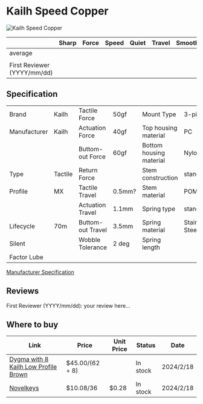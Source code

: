 # Kailh Speed Copper

![Kailh Speed Copper](https://novelkeys.com/cdn/shop/products/Kailh_Speed_Copper_1512x.jpg?v=1628272318)

|                             | Sharp | Force | Speed | Quiet | Travel | Smoothness | Stability | Crispness | Thockiness | Clackiness | Poppiness | RGB | Consistency | Overall |
| --------------------------- | ----- | ----- | ----- | ----- | ------ | ---------- | --------- | --------- | ---------- | ---------- | --------- | --- | ----------- | ------- |
| average                     |       |       |       |       |        |            |           |           |            |            |           |     |             |         |
|                             |       |       |       |       |        |            |           |           |            |            |           |     |             |         |
| First Reviewer (YYYY/mm/dd) |       |       |       |       |        |            |           |           |            |            |           |     |             |         |

## Specification

|              |         |                   |        |                         |                |
| ------------ | ------- | ----------------- | ------ | ----------------------- | -------------- |
| Brand        | Kailh   | Tactile Force     | 50gf   | Mount Type              | 3-pin          |
| Manufacturer | Kailh   | Actuation Force   | 40gf   | Top housing material    | PC             |
|              |         | Buttom-out Force  | 60gf   | Bottom housing material | Nylon          |
| Type         | Tactile | Return Force      |        | Stem construction       | standard       |
| Profile      | MX      | Tactile Travel    | 0.5mm? | Stem material           | POM            |
|              |         | Actuation Travel  | 1.1mm  | Spring type             | standard       |
| Lifecycle    | 70m     | Buttom-out Travel | 3.5mm  | Spring material         | Stainess Steel |
| Silent       |         | Wobble Tolerance  | 2 deg  | Spring length           |                |
| Factor Lube  |         |                   |        |                         |                |

[Manufacturer Specification](https://cdn.shopify.com/s/files/1/3099/8088/files/Speed_Copper_Specs.pdf?v=1627046669)

## Reviews

First Reviewer (YYYY/mm/dd):
your review here...

## Where to buy

| Link                                                                                               | Price           | Unit Price | Status   | Date      |
| -------------------------------------------------------------------------------------------------- | --------------- | ---------- | -------- | --------- |
| [Dygma with 8 Kailh Low Profile Brown](https://dygma.com/products/switches?variant=43658510270702) | $45.00/(62 + 8) |            | In stock | 2024/2/18 |
| [Novelkeys](https://novelkeys.com/products/kailh-switches?variant=40598660645031)                  | $10.08/36       | $0.28      | In stock | 2024/2/18 |
